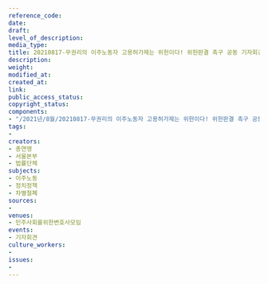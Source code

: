 ```yaml
---
reference_code: 
date: 
draft: 
level_of_description: 
media_type: 
title: 20210817-무권리의 이주노동자 고용허가제는 위헌이다! 위헌판결 촉구 공동 기자회견
description: 
weight: 
modified_at: 
created_at: 
link: 
public_access_status: 
copyright_status: 
components:
- "/2021년/8월/20210817-무권리의 이주노동자 고용허가제는 위헌이다! 위헌판결 촉구 공동 기자회견/403888_60652_4449.jpg"
tags:
- 
creators:
- 총연맹
- 서울본부
- 법률단체
subjects:
- 이주노동
- 정치정책
- 차별철폐
sources:
- 
venues:
- 민주사회를위한변호사모임
events:
- 기자회견
culture_workers:
- 
issues:
- 
---
```

